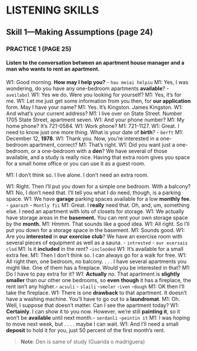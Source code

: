 ## 

# LISTENING SKILLS

## Skill 1—Making Assumptions (page 24)

### PRACTICE 1 (PAGE 25)

#### Listen to the conversation between an apartment house manager and a man who wants to rent an apartment.

W1: Good morning. **How may I help you?** - `hau meiai helpiu`
M1: Yes, I was wondering, do you have any one-bedroom apartments **available**? - `aveilabol`
W1: Yes we do. Were you looking for yourself?
M1: Yes, it’s for me.
W1: Let me just get some information from you then, for **our application** form. May I have your name?
M1: Yes. It’s Kingston. James Kingston.
W1: And what’s your current address?
M1: I live over on State Street. Number 1705 State Street, apartment seven.
W1: And your phone number?
M1: My home phone? It’s 721-0584.
W1: Work phone?
M1: 721-1127.
W1: Great. I need to know just one more thing. What is your date of **birth**? - `berft`
M1: December 12, **1978**.
W1: Thank you. Now, you’re interested in a one-bedroom apartment, correct?
M1: That’s right.
W1: Did you want just a one-bedroom, or a one-bedroom with a **den**? We have several of those available, and a study is really nice. Having that extra room gives you space for a small home office or you can use it as a guest room.

M1: I don’t think so. I live alone. I don’t need an extra room.

W1: Right. Then I’ll put you down for a simple one bedroom. With a balcony?
M1: No, I don’t need that. I’ll tell you what I do need, though, is a parking space.
W1: We have **garage** parking spaces available for a low **monthly fee.** - `gaarazh` - `Montly fii`
M1: Great. I **really** need that. Oh, and, um, something else. I need an apartment with lots of closets for storage.
W1: We actually have storage areas in the **basement.** You can rent your own storage space by the **month.**
M1: Hmmm. That sounds like a good idea.
W1: All right. So I’ll put you down for a storage space in the basement.
M1: Sounds good.
W1: Are you **interested** in **our** **exercise** **club**? We have an exercise room with several pieces of equipment as well as a sauna. - `intrested` - `our ecersais clod`
M1: Is it **included** in the rent? -`inclooded`
W1: It’s available for a small extra fee.
M1: Then I don’t think so. I can always go for a walk for free.
W1: All right then, one bedroom, no balcony. . . . I have several apartments you might like. One of them has a fireplace. Would you be interested in that?
M1: Do I have to pay extra for it?
W1: **Actually** no. That apartment is **slightly** **smaller** than our other one bedrooms, so **even** **though** it has a fireplace, the rent isn’t any higher.- `acsuli` - `slaili` -`smoler` -`iven` -`dough`
M1: OK then I’ll take the fireplace.
W1: There is one **drawback** to that apartment. It doesn’t have a washing machine. You’ll have to go out to a **laundromat**. 
M1: Oh. Well, I suppose that doesn’t matter. Can I see the apartment today?
W1: **Certainly**. I can show it to you now. However, we’re still **painting it**, so it won’t be **available** until next month.- `serdanli` -`peintin it` 
M1: I was hoping to move next week, but . . . . maybe I can wait.
W1: And I’ll need a small **deposit** to hold it for you, just 50 percent of the first month’s rent.

> **Note**: Den is same of study (Guarida o madriguera)

